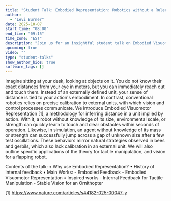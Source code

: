 ```yaml
---
title: "Student Talk: Embodied Representation: Robotics without a Ruler"
author:
  - "Levi Burner"
date: 2025-10-07
start_time: "08:00"
end_time: "09:15"
time_zone: "EST"
description: "Join us for an insightful student talk on Embodied Visuomotor Representation by Levi Burner. Discover how we can embody the sense of distance/scale in a robot through its actions! and not rely on its calibration."
upcoming: true
video: ""
type: "student-talks"
show_author_bios: true
software_tags: []
---
```


Imagine sitting at your desk, looking at objects on it. You do not know their exact distances from your eye in meters, but you can immediately reach out and touch them. Instead of an externally defined unit, your sense of distance is tied to your action's embodiment. In contrast, conventional robotics relies on precise calibration to external units, with which vision and control processes communicate. We introduce Embodied Visuomotor Representation [1], a methodology for inferring distance in a unit implied by action. With it, a robot without knowledge of its size, environmental scale, or strength can quickly learn to touch and clear obstacles within seconds of operation. Likewise, in simulation, an agent without knowledge of its mass or strength can successfully jump across a gap of unknown size after a few test oscillations. These behaviors mirror natural strategies observed in bees and gerbils, which also lack calibration in an external unit. We will also outline specific applications of the theory for tactile manipulation, and vision for a flapping robot.

Contents of the talk:
• Why use Embodied Representation?
• History of internal feedback
• Main Works:
    - Embodied Feedback
    - Embodied Visuomotor Representation
• Inspired works
    - Internal Feedback for Tactile Manipulation
    - Stable Vision for an Ornithopter


[1] https://www.nature.com/articles/s44182-025-00047-y
